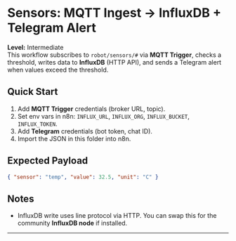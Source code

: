 # Sensors: MQTT Ingest → InfluxDB + Telegram Alert

**Level:** Intermediate  
This workflow subscribes to `robot/sensors/#` via **MQTT Trigger**, checks a threshold, writes data to **InfluxDB** (HTTP API), and sends a Telegram alert when values exceed the threshold.

## Quick Start
1. Add **MQTT Trigger** credentials (broker URL, topic).
2. Set env vars in n8n: `INFLUX_URL`, `INFLUX_ORG`, `INFLUX_BUCKET`, `INFLUX_TOKEN`.
3. Add **Telegram** credentials (bot token, chat ID).
4. Import the JSON in this folder into n8n.

## Expected Payload
```json
{ "sensor": "temp", "value": 32.5, "unit": "C" }
```

## Notes
- InfluxDB write uses line protocol via HTTP. You can swap this for the community **InfluxDB node** if installed.

---
